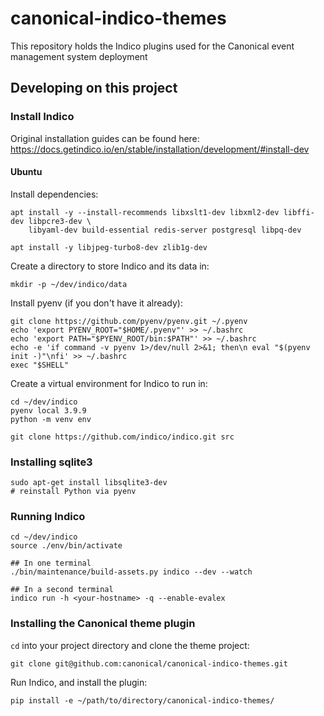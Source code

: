 # canonical-indico-themes
This repository holds the Indico plugins used for the Canonical event management system deployment

## Developing on this project

### Install Indico
Original installation guides can be found here: https://docs.getindico.io/en/stable/installation/development/#install-dev

#### Ubuntu

Install dependencies:
```
apt install -y --install-recommends libxslt1-dev libxml2-dev libffi-dev libpcre3-dev \
    libyaml-dev build-essential redis-server postgresql libpq-dev
```

```
apt install -y libjpeg-turbo8-dev zlib1g-dev
```

Create a directory to store Indico and its data in:

```
mkdir -p ~/dev/indico/data
```

Install pyenv (if you don't have it already):

```
git clone https://github.com/pyenv/pyenv.git ~/.pyenv
echo 'export PYENV_ROOT="$HOME/.pyenv"' >> ~/.bashrc
echo 'export PATH="$PYENV_ROOT/bin:$PATH"' >> ~/.bashrc
echo -e 'if command -v pyenv 1>/dev/null 2>&1; then\n eval "$(pyenv init -)"\nfi' >> ~/.bashrc
exec "$SHELL"
```

Create a virtual environment for Indico to run in:
```
cd ~/dev/indico
pyenv local 3.9.9
python -m venv env
```

```
git clone https://github.com/indico/indico.git src
```

### Installing sqlite3

```
sudo apt-get install libsqlite3-dev
# reinstall Python via pyenv
```

### Running Indico

```
cd ~/dev/indico
source ./env/bin/activate

## In one terminal
./bin/maintenance/build-assets.py indico --dev --watch

## In a second terminal
indico run -h <your-hostname> -q --enable-evalex
```

### Installing the Canonical theme plugin

`cd` into your project directory and clone the theme project:
```
git clone git@github.com:canonical/canonical-indico-themes.git
```

Run Indico, and install the plugin:
```
pip install -e ~/path/to/directory/canonical-indico-themes/
```
